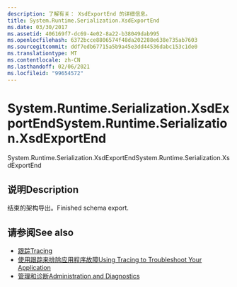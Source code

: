 ```yaml
---
description: 了解有关： XsdExportEnd 的详细信息。
title: System.Runtime.Serialization.XsdExportEnd
ms.date: 03/30/2017
ms.assetid: 406169f7-dc69-4e02-8a22-b38049dab995
ms.openlocfilehash: 6372bcce8806574f48da202288e638e735ab7603
ms.sourcegitcommit: ddf7edb67715a5b9a45e3dd44536dabc153c1de0
ms.translationtype: MT
ms.contentlocale: zh-CN
ms.lasthandoff: 02/06/2021
ms.locfileid: "99654572"
---
```

# <a name="systemruntimeserializationxsdexportend"></a><span data-ttu-id="6e823-103">System.Runtime.Serialization.XsdExportEnd</span><span class="sxs-lookup"><span data-stu-id="6e823-103">System.Runtime.Serialization.XsdExportEnd</span></span>

<span data-ttu-id="6e823-104">System.Runtime.Serialization.XsdExportEnd</span><span class="sxs-lookup"><span data-stu-id="6e823-104">System.Runtime.Serialization.XsdExportEnd</span></span>  
  
## <a name="description"></a><span data-ttu-id="6e823-105">说明</span><span class="sxs-lookup"><span data-stu-id="6e823-105">Description</span></span>  

 <span data-ttu-id="6e823-106">结束的架构导出。</span><span class="sxs-lookup"><span data-stu-id="6e823-106">Finished schema export.</span></span>  
  
## <a name="see-also"></a><span data-ttu-id="6e823-107">请参阅</span><span class="sxs-lookup"><span data-stu-id="6e823-107">See also</span></span>

- [<span data-ttu-id="6e823-108">跟踪</span><span class="sxs-lookup"><span data-stu-id="6e823-108">Tracing</span></span>](index.md)
- [<span data-ttu-id="6e823-109">使用跟踪来排除应用程序故障</span><span class="sxs-lookup"><span data-stu-id="6e823-109">Using Tracing to Troubleshoot Your Application</span></span>](using-tracing-to-troubleshoot-your-application.md)
- [<span data-ttu-id="6e823-110">管理和诊断</span><span class="sxs-lookup"><span data-stu-id="6e823-110">Administration and Diagnostics</span></span>](../index.md)
